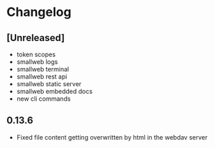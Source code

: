 # Changelog

## [Unreleased]

- token scopes
- smallweb logs
- smallweb terminal
- smallweb rest api
- smallweb static server
- smallweb embedded docs
- new cli commands

## 0.13.6

- Fixed file content getting overwritten by html in the webdav server

